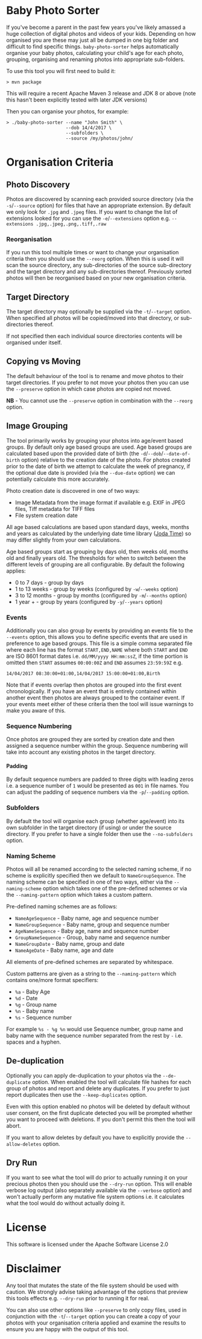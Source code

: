 # Baby Photo Sorter

If you've become a parent in the past few years you've likely amassed a huge collection of digital photos and videos of your kids.  Depending on how organised you are these may just all be dumped in one big folder and difficult to find specific things.  `baby-photo-sorter` helps automatically organise your baby photos, calculating your child's age for each photo, grouping, organising and renaming photos into appropriate sub-folders.

To use this tool you will first need to build it:

```
> mvn package
```

This will require a recent Apache Maven 3 release and JDK 8 or above (note this hasn't been explicitly tested with later JDK versions)

Then you can organise your photos, for example:

```
> ./baby-photo-sorter --name "John Smith" \
                      --dob 14/4/2017 \
                      --subfolders \
                      --source /my/photos/john/
```

# Organisation Criteria

## Photo Discovery

Photos are discovered by scanning each provided source directory (via the `-s`/`--source` option) for files that have an appropriate extension.  By default we only look for `.jpg` and `.jpeg` files.  If you want to change the list of extensions looked for you can use the `-e`/`--extensions` option e.g. `--extensions .jpg,.jpeg,.png,.tiff,.raw`

### Reorganisation

If you run this tool multiple times or want to change your organisation criteria then you should use the `--reorg` option.  When this is used it will scan the source directory, any sub-directories of the source sub-directory and the target directory and any sub-directories thereof.  Previously sorted photos will then be reorganised based on your new organisation criteria.

## Target Directory

The target directory may optionally be supplied via the `-t`/`--target` option.  When specified all photos will be copied/moved into that directory, or sub-directories thereof.

If not specified then each individual source directories contents will be organised under itself.

## Copying vs Moving

The default behaviour of the tool is to rename and move photos to their target directories.  If you prefer to not move your photos then you can use the `--preserve` option in which case photos are copied not moved.

**NB** - You cannot use the `--preserve` option in combination with the `--reorg` option.

## Image Grouping

The tool primarily works by grouping your photos into age/event based groups.  By default only age based groups are used.  Age based groups are calculated based upon the provided date of birth (the `-d`/`--dob`/`--date-of-birth` option) relative to the creation date of the photo.  For photos created prior to the date of birth we attempt to calculate the week of pregnancy, if the optional due date is provided (via the `--due-date` option) we can potentially calculate this more accurately.

Photo creation date is discovered in one of two ways:

- Image Metadata from the image format if available e.g. EXIF in JPEG files, Tiff metadata for TIFF files
- File system creation date

All age based calculations are based upon standard days, weeks, months and years as calculated by the underlying date time library ([Joda Time](https://www.joda.org/joda-time/))  so may differ slightly from your own calculations.

Age based groups start as grouping by days old, then weeks old, months old and finally years old.  The thresholds for when to switch between the different levels of grouping are all configurable.  By default the following applies:

- 0 to 7 days - group by days
- 1 to 13 weeks - group by weeks (configured by `-w`/`--weeks` option)
- 3 to 12 months - group by months (configured by `-m`/`--months` option)
- 1 year + - group by years (configured by `-y`/`--years` option)

### Events

Additionally you can also group by events by providing an events file to the `--events` option, this allows you to define specific events that are used in preference to age based groups.  This file is a simple comma separated file where each line has the format `START,END,NAME` where both `START` and `END` are ISO 8601 format dates i.e. `dd/MM/yyyy HH:mm:ssZ`, if the time portion is omitted then `START` assumes `00:00:00Z` and `END` assumes `23:59:59Z` e.g.

```
14/04/2017 08:30:00+01:00,14/04/2017 15:00:00+01:00,Birth
```

Note that if events overlap then photos are grouped into the first event chronologically. If you have an event that is entirely contained within another event then photos are always grouped to the container event.  If your events meet either of these criteria then the tool will issue warnings to make you aware of this.

### Sequence Numbering

Once photos are grouped they are sorted by creation date and then assigned a sequence number within the group.  Sequence numbering will take into account any existing photos in the target directory.

#### Padding

By default sequence numbers are padded to three digits with leading zeros i.e. a sequence number of `1` would be presented as `001` in file names.  You can adjust the padding of sequence numbers via the `-p`/`--padding` option.

### Subfolders

By default the tool will organise each group (whether age/event) into its own subfolder in the target directory (if using) or under the source directory.  If you prefer to have a single folder then use the `--no-subfolders` option.

### Naming Scheme

Photos will all be renamed according to the selected naming scheme, if no scheme is explicitly specified then we default to `NameGroupSequence`.  The naming scheme can be specified in one of two ways, either via the `--naming-scheme` option which takes one of the pre-defined schemes or via the `--naming-pattern` option which takes a custom pattern.

Pre-defined naming schemes are as follows:

- `NameAgeSequence` - Baby name, age and sequence number
- `NameGroupSequence` - Baby name, group and sequence number
- `AgeNameSequence` - Baby age, name and sequence number
- `GroupNameSequence` - Group, baby name and sequence number
- `NameGroupDate` - Baby name, group and date
- `NameAgeDate` - Baby name, age and date

All elements of pre-defined schemes are separated by whitespace.

Custom patterns are given as a string to the `--naming-pattern` which contains one/more format specifiers:

- `%a` - Baby Age
- `%d` - Date
- `%g` - Group name
- `%n` - Baby name
- `%s` - Sequence number

For example `%s - %g %n` would use Sequence number, group name and baby name with the sequence number separated from the rest by ` - ` i.e. spaces and a hyphen.

## De-duplication

Optionally you can apply de-duplication to your photos via the `--de-duplicate` option.  When enabled the tool will calculate file hashes for each group of photos and report and delete any duplicates.  If you prefer to just report duplicates then use the `--keep-duplicates` option.

Even with this option enabled no photos will be deleted by default without user consent, on the first duplicate detected you will be prompted whether you want to proceed with deletions.  If you don't permit this then the tool will abort.

If you want to allow deletes by default you have to explicitly provide the `--allow-deletes` option.

## Dry Run

If you want to see what the tool will do prior to actually running it on your precious photos then you should use the `--dry-run` option.  This will enable verbose log output (also separately available via the `--verbose` option) and won't actually perform any mutative file system options i.e. it calculates what the tool would do without actually doing it.

# License

This software is licensed under the Apache Software License 2.0

# Disclaimer

Any tool that mutates the state of the file system should be used with caution.  We strongly advise taking advantage of the options that preview this tools effects e.g. `--dry-run` prior to running it for real.

You can also use other options like `--preserve` to only copy files, used in conjunction with the `-t`/`--target` option you can create a copy of your photos with your organisation criteria applied and examine the results to ensure you are happy with the output of this tool.